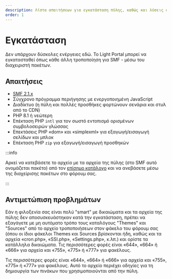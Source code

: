 ```yaml
---
description: Λίστα απαιτήσεων για εγκατάσταση πύλης, καθώς και λύσεις σε πιθανά προβλήματα
order: 1
---
```


# Εγκατάσταση

Δεν υπάρχουν δύσκολες ενέργειες εδώ. Το Light Portal μπορεί να εγκατασταθεί όπως κάθε άλλη τροποποίηση για SMF - μέσω του διαχειριστή πακέτων.

## Απαιτήσεις

- [SMF 2.1.x](https://download.simplemachines.org)
- Σύγχρονο πρόγραμμα περιήγησης με ενεργοποιημένη JavaScript
- Διαδίκτυο (η πύλη και πολλές προσθήκες φορτώνουν σενάρια και στυλ από το CDN)
- PHP 8.1 ή νεώτερη
- Επέκταση PHP `intl` για τον σωστό εντοπισμό ορισμένων συμβολοσειρών γλώσσας
- Επεκτάσεις PHP «dom» και «simplexml» για εξαγωγή/εισαγωγή σελίδων και μπλοκ
- Επέκταση PHP `zip` για εξαγωγή/εισαγωγή προσθηκών

:::info

Αρκεί να κατεβάσετε το αρχείο με τα αρχεία της πύλης (στο SMF αυτό ονομάζεται πακέτο) από τον [επίσημο κατάλογο](https://custom.simplemachines.org/mods/index.php?mod=4244) και να ανεβάσετε μέσω της διαχείρισης πακέτων στο φόρουμ σας.

:::

## Αντιμετώπιση προβλημάτων

Εάν η φιλοξενία σας είναι πολύ "smart" με δικαιώματα και τα αρχεία της πύλης δεν αποσυσκευάστηκαν κατά την εγκατάσταση, πρέπει να εξαγάγετε με μη αυτόματο τρόπο τους καταλόγους "Themes" και "Sources" από το αρχείο τροποποιήσεων στον φάκελο του φόρουμ σας (όπου οι ίδιοι φάκελοι Themes και Sources βρίσκονται ήδη, καθώς και τα αρχεία «cron.php», «SSI.php», «Settings.php», κ.λπ.) και ορίστε τα κατάλληλα δικαιώματα. Τις περισσότερες φορές είναι «644», «664» ή «666» για αρχεία και «755», «775» ή «777» για φακέλους.

Τις περισσότερες φορές είναι «644», «664» ή «666» για αρχεία και «755», «775» ή «777» για φακέλους. Αυτό το αρχείο περιέχει οδηγίες για τη δημιουργία των πινάκων που χρησιμοποιούνται από την πύλη.
